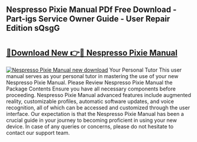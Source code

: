 ## Nespresso Pixie Manual PDf Free Download - Part-igs Service Owner Guide - User Repair Edition sQsgG

# <h2><a href="http://cf20078.oget.top/?id=Nespresso+Pixie+Manual">🔗Download New 👉🔴 Nespresso Pixie Manual</a></h2>

[![Nespresso Pixie Manual new download](https://i.imgur.com/5g1atiW.png)](http://cf20078.oget.top/?id=Nespresso+Pixie+Manual)
Your Personal Tutor This user manual serves as your personal tutor in mastering the use of your new Nespresso Pixie Manual. Please Review Nespresso Pixie Manual the Package Contents Ensure you have all necessary components before proceeding. Nespresso Pixie Manual advanced features include augmented reality, customizable profiles, automatic software updates, and voice recognition, all of which can be accessed and customized through the user interface. Our expectation is that the Nespresso Pixie Manual has been a crucial guide in your journey to becoming proficient in using your new device. In case of any queries or concerns, please do not hesitate to contact our support team.
